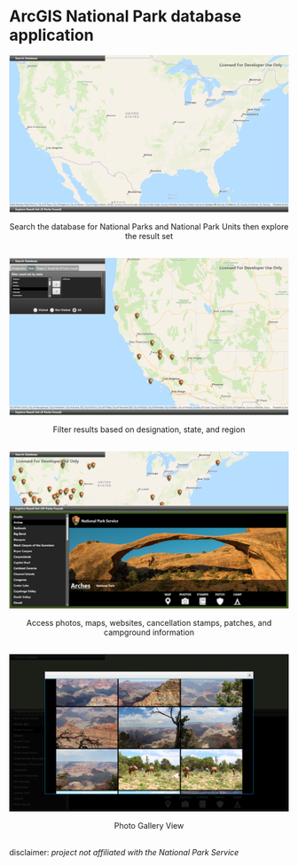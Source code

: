 # ArcGIS National Park database application
![alt text](https://github.com/TeamHaircut/ArcGISparksApplicationUI/blob/master/arcgis_pic0.png)
<p align="center">Search the database for National Parks and National Park Units then explore the result set<br><br></p>

![alt text](https://github.com/TeamHaircut/ArcGISparksApplicationUI/blob/master/arcgis_pic1.png)
<p align="center">Filter results based on designation, state, and region<br><br></p>

![alt text](https://github.com/TeamHaircut/ArcGISparksApplicationUI/blob/master/arcgis_pic2.png)
<p align="center">Access photos, maps, websites, cancellation stamps, patches, and campground information<br><br></p>

![alt text](https://github.com/TeamHaircut/ArcGISparksApplicationUI/blob/master/arcgis_pic3.png)
<p align="center">Photo Gallery View<br><br></p>

disclaimer: *project not affiliated with the National Park Service*
